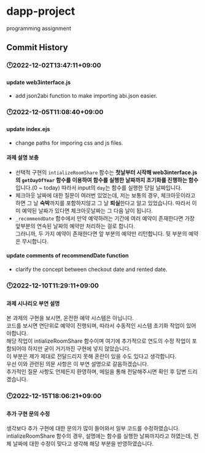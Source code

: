 # dapp-project
programming assignment

## Commit History
### 🕛2022-12-02T13:47:11+09:00
#### update web3interface.js 
- add json2abi function to make importing abi.json easier.

### 🕛2022-12-05T11:08:40+09:00
#### update index.ejs
- change paths for imporing css and js files.

#### 과제 설명 보충
- 선택적 구현의 `intializeRoomShare` 함수는 
**첫날부터 시작해 web3interface.js 의 `getDayOfYear` 함수를 이용하여 함수를 실행한 날짜까지 초기화를 진행하는 함수**입니다.(0 ~ today) 따라서 input의 `day`는 함수를 실행한 당일 날짜입니다.
- 체크아웃 날짜에 대한 질문이 여러번 있었는데, 저는 보통의 경우, 체크아웃이라고 하면 그 날 **숙박**까지를 포함하지않고 그 날 **퇴실**한다고 알고 있었습니다.
따라서 이미 예약된 날짜가 있다면 체크아웃날짜는 그 다음 날이 됩니다.
- `_recommendDate` 함수에서 만약 예약하려는 기간에 여러 예약이 존재한다면 가장 앞부분의 연속된 날짜의 예약만 처리하는 걸로 합니다.  
  그러니까, 두 가지 예약이 존재한다면 앞 부분의 예약만 리턴합니다. 뒷 부분의 예약은 무시합니다.

#### update comments of recommendDate function
- clarify the concept between checkout date and rented date.


### 🕛2022-12-10T11:29:11+09:00
#### 과제 시나리오 부연 설명
본 과제의 구현을 보시면, 온전한 예약 시스템은 아닙니다.  
코드를 보시면 연단위로 예약이 진행되며, 따라서 수동적인 시스템 초기화 작업이 있어야합니다.  
해당 작업이 intializeRoomShare 함수이며 여기에 추가적으로 연도의 수정 작업이 포함되어야 하지만 굳이 거기까진 구현에 넣지 않았습니다.  
이 부분은 제가 제대로 전달드리지 못해 혼란이 있을 수도 있다고 생각합니다.  
우선 이와 관련된 의문 사항은 이 부연 설명으로 갈음하겠습니다.  
추가적인 질문 사항도 언제든지 환영하며, 메일을 통해 전달해주시면 확인 후 답변 드리겠습니다.

### 🕛2022-12-15T18:06:21+09:00
#### 추가 구현 문의 수정
생각보다 추가 구현에 대한 문의가 많이 들어와서 일부 코드를 수정하였습니다.
intializeRoomShare 함수의 경우, 설명에는 함수를 실행한 날짜까지라고 하였는데, 전체 날짜에 대한 수정이 맞다고 생각해 해당 부분을 반영하였습니다.
